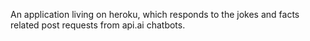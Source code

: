 An application living on heroku, which responds to the jokes and facts related post requests from api.ai chatbots.


